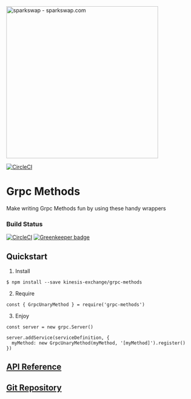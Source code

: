 <img src="https://sparkswap.com/img/logo.svg" alt="sparkswap - sparkswap.com" width="400">

[![CircleCI](https://circleci.com/gh/sparkswap/grpc-methods.svg?style=svg)](https://circleci.com/gh/sparkswap/grpc-methods)

Grpc Methods
============

Make writing Grpc Methods fun by using these handy wrappers

### Build Status
[![CircleCI](https://circleci.com/gh/kinesis-exchange/grpc-methods.svg?style=svg)](https://circleci.com/gh/kinesis-exchange/grpc-methods) [![Greenkeeper badge](https://badges.greenkeeper.io/sparkswap/grpc-methods.svg)](https://greenkeeper.io/)

## Quickstart

1. Install

```
$ npm install --save kinesis-exchange/grpc-methods
```

2. Require

```
const { GrpcUnaryMethod } = require('grpc-methods')
```

3. Enjoy

```
const server = new grpc.Server()

server.addService(serviceDefinition, {
  myMethod: new GrpcUnaryMethod(myMethod, '[myMethod]').register()
})
```

## [API Reference](http://grpc-methods.kinesis.engineering)

## [Git Repository](http://github.com/kinesis-exchange/grpc-methods)
